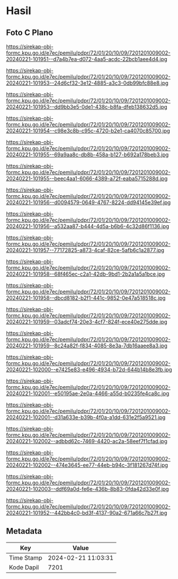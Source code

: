 # Hasil

## Foto C Plano

https://sirekap-obj-formc.kpu.go.id/e7ec/pemilu/pdpr/72/01/20/10/09/7201201009002-20240221-101951--d7a4b7ea-d072-4aa5-acdc-22bcb1aee4d4.jpg

https://sirekap-obj-formc.kpu.go.id/e7ec/pemilu/pdpr/72/01/20/10/09/7201201009002-20240221-101953--24d6cf32-3e12-4885-a3c3-0db99bfc88e8.jpg

https://sirekap-obj-formc.kpu.go.id/e7ec/pemilu/pdpr/72/01/20/10/09/7201201009002-20240221-101953--dd9bb3e5-0de1-438c-b8fa-dfeb138632d5.jpg

https://sirekap-obj-formc.kpu.go.id/e7ec/pemilu/pdpr/72/01/20/10/09/7201201009002-20240221-101954--c98e3c8b-c95c-4720-b2e1-ca4070c85700.jpg

https://sirekap-obj-formc.kpu.go.id/e7ec/pemilu/pdpr/72/01/20/10/09/7201201009002-20240221-101955--69a9aa8c-db8b-458a-b127-b692a178beb3.jpg

https://sirekap-obj-formc.kpu.go.id/e7ec/pemilu/pdpr/72/01/20/10/09/7201201009002-20240221-101955--beec4aa1-6066-4389-a72f-eaba5715288d.jpg

https://sirekap-obj-formc.kpu.go.id/e7ec/pemilu/pdpr/72/01/20/10/09/7201201009002-20240221-101956--d0094579-0649-4767-8224-dd94145e39ef.jpg

https://sirekap-obj-formc.kpu.go.id/e7ec/pemilu/pdpr/72/01/20/10/09/7201201009002-20240221-101956--a532aa87-b444-4d5a-b6b6-4c32d86f1136.jpg

https://sirekap-obj-formc.kpu.go.id/e7ec/pemilu/pdpr/72/01/20/10/09/7201201009002-20240221-101957--77172825-a873-4caf-82ce-5afb6c1a2877.jpg

https://sirekap-obj-formc.kpu.go.id/e7ec/pemilu/pdpr/72/01/20/10/09/7201201009002-20240221-101958--68f465ec-c2a1-42db-9bd1-2b2a1a5a1bce.jpg

https://sirekap-obj-formc.kpu.go.id/e7ec/pemilu/pdpr/72/01/20/10/09/7201201009002-20240221-101958--dbcd8182-b2f1-441c-9852-0e47a518518c.jpg

https://sirekap-obj-formc.kpu.go.id/e7ec/pemilu/pdpr/72/01/20/10/09/7201201009002-20240221-101959--03adcf74-20e3-4cf7-824f-ece40e275dde.jpg

https://sirekap-obj-formc.kpu.go.id/e7ec/pemilu/pdpr/72/01/20/10/09/7201201009002-20240221-101959--8c24a82f-f834-4085-8e3a-7db16aaee8a3.jpg

https://sirekap-obj-formc.kpu.go.id/e7ec/pemilu/pdpr/72/01/20/10/09/7201201009002-20240221-102000--e7425e83-e496-4934-b72d-644b14b8e3fb.jpg

https://sirekap-obj-formc.kpu.go.id/e7ec/pemilu/pdpr/72/01/20/10/09/7201201009002-20240221-102001--e50195ae-2e0a-4466-a55d-b0235fe4ca8c.jpg

https://sirekap-obj-formc.kpu.go.id/e7ec/pemilu/pdpr/72/01/20/10/09/7201201009002-20240221-102001--d31a633e-b39b-4f0a-a1dd-631e2f5a9521.jpg

https://sirekap-obj-formc.kpu.go.id/e7ec/pemilu/pdpr/72/01/20/10/09/7201201009002-20240221-102002--adbbd62c-7469-4420-ac2a-58eef7f1cfad.jpg

https://sirekap-obj-formc.kpu.go.id/e7ec/pemilu/pdpr/72/01/20/10/09/7201201009002-20240221-102002--474e3645-ee77-44eb-b94c-3f181267d74f.jpg

https://sirekap-obj-formc.kpu.go.id/e7ec/pemilu/pdpr/72/01/20/10/09/7201201009002-20240221-102003--ddf69a0d-fe6e-436b-8b83-0fda42d33e0f.jpg

https://sirekap-obj-formc.kpu.go.id/e7ec/pemilu/pdpr/72/01/20/10/09/7201201009002-20240221-101952--442bb4c0-bd3f-4137-90a2-671a66c7b27f.jpg


## Metadata

| Key        | Value               |
| ---------- | ------------------- |
| Time Stamp | 2024-02-21 11:03:31 |
| Kode Dapil | 7201                |



